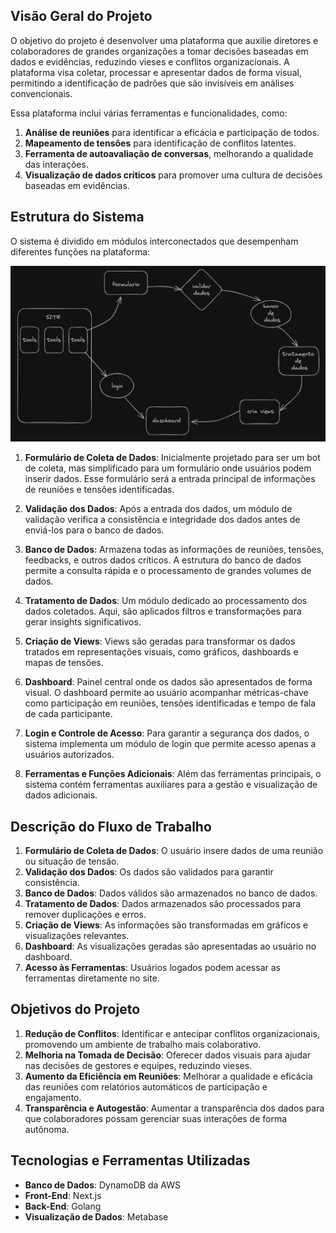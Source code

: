 ## Visão Geral do Projeto

O objetivo do projeto é desenvolver uma plataforma que auxilie diretores e colaboradores de grandes organizações a tomar decisões baseadas em dados e evidências, reduzindo vieses e conflitos organizacionais. A plataforma visa coletar, processar e apresentar dados de forma visual, permitindo a identificação de padrões que são invisíveis em análises convencionais.

Essa plataforma inclui várias ferramentas e funcionalidades, como:
1. **Análise de reuniões** para identificar a eficácia e participação de todos.
2. **Mapeamento de tensões** para identificação de conflitos latentes.
3. **Ferramenta de autoavaliação de conversas**, melhorando a qualidade das interações.
4. **Visualização de dados críticos** para promover uma cultura de decisões baseadas em evidências.

## Estrutura do Sistema

O sistema é dividido em módulos interconectados que desempenham diferentes funções na plataforma:

![Fluxograma da Aplicação](./fluxo-aeiou.ai.png)

1. **Formulário de Coleta de Dados**: Inicialmente projetado para ser um bot de coleta, mas simplificado para um formulário onde usuários podem inserir dados. Esse formulário será a entrada principal de informações de reuniões e tensões identificadas.

2. **Validação dos Dados**: Após a entrada dos dados, um módulo de validação verifica a consistência e integridade dos dados antes de enviá-los para o banco de dados.

3. **Banco de Dados**: Armazena todas as informações de reuniões, tensões, feedbacks, e outros dados críticos. A estrutura do banco de dados permite a consulta rápida e o processamento de grandes volumes de dados.

4. **Tratamento de Dados**: Um módulo dedicado ao processamento dos dados coletados. Aqui, são aplicados filtros e transformações para gerar insights significativos.

5. **Criação de Views**: Views são geradas para transformar os dados tratados em representações visuais, como gráficos, dashboards e mapas de tensões.

6. **Dashboard**: Painel central onde os dados são apresentados de forma visual. O dashboard permite ao usuário acompanhar métricas-chave como participação em reuniões, tensões identificadas e tempo de fala de cada participante.

7. **Login e Controle de Acesso**: Para garantir a segurança dos dados, o sistema implementa um módulo de login que permite acesso apenas a usuários autorizados.

8. **Ferramentas e Funções Adicionais**: Além das ferramentas principais, o sistema contém ferramentas auxiliares para a gestão e visualização de dados adicionais.

## Descrição do Fluxo de Trabalho

1. **Formulário de Coleta de Dados**: O usuário insere dados de uma reunião ou situação de tensão.
2. **Validação dos Dados**: Os dados são validados para garantir consistência.
3. **Banco de Dados**: Dados válidos são armazenados no banco de dados.
4. **Tratamento de Dados**: Dados armazenados são processados para remover duplicações e erros.
5. **Criação de Views**: As informações são transformadas em gráficos e visualizações relevantes.
6. **Dashboard**: As visualizações geradas são apresentadas ao usuário no dashboard.
7. **Acesso às Ferramentas**: Usuários logados podem acessar as ferramentas diretamente no site.

## Objetivos do Projeto

1. **Redução de Conflitos**: Identificar e antecipar conflitos organizacionais, promovendo um ambiente de trabalho mais colaborativo.
2. **Melhoria na Tomada de Decisão**: Oferecer dados visuais para ajudar nas decisões de gestores e equipes, reduzindo vieses.
3. **Aumento da Eficiência em Reuniões**: Melhorar a qualidade e eficácia das reuniões com relatórios automáticos de participação e engajamento.
4. **Transparência e Autogestão**: Aumentar a transparência dos dados para que colaboradores possam gerenciar suas interações de forma autônoma.

## Tecnologias e Ferramentas Utilizadas

- **Banco de Dados**: DynamoDB da AWS
- **Front-End**: Next.js
- **Back-End**: Golang
- **Visualização de Dados**: Metabase

